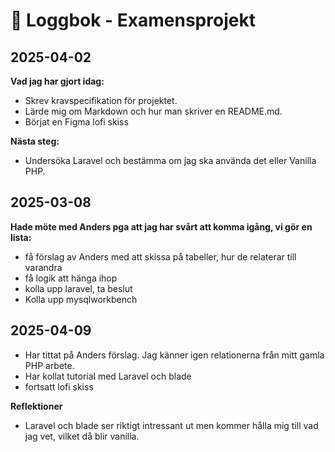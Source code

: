 # 📜 Loggbok - Examensprojekt

##  2025-04-02
**Vad jag har gjort idag:**  
- Skrev kravspecifikation för projektet.  
- Lärde mig om Markdown och hur man skriver en README.md.  
- Börjat en Figma lofi skiss

**Nästa steg:**  
- Undersöka Laravel och bestämma om jag ska använda det eller Vanilla PHP.  

## 2025-03-08
**Hade möte med Anders pga att jag har svårt att komma igång, vi gör en lista:**

- få förslag av Anders med att skissa på tabeller, hur de relaterar till varandra
- få logik att hänga ihop
- kolla upp laravel, ta beslut
- Kolla upp mysqlworkbench

## 2025-04-09 
- Har tittat på Anders förslag. Jag känner igen relationerna från mitt gamla PHP arbete.
- Har kollat tutorial med Laravel och blade
- fortsatt lofi skiss

**Reflektioner**
- Laravel och blade ser riktigt intressant ut men kommer hålla mig till vad jag vet, vilket då blir vanilla. 
